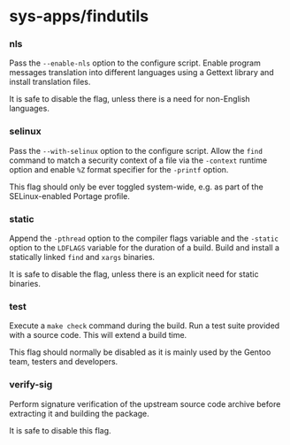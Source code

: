 # sys-apps/findutils

### nls
Pass the `--enable-nls` option to the configure script. Enable program messages translation into different languages using a Gettext library and install translation files.

It is safe to disable the flag, unless there is a need for non-English languages.

### selinux
Pass the `--with-selinux` option to the configure script. Allow the `find` command to match a security context of a file via the `-context` runtime option and enable `%Z` format specifier for the `-printf` option.

This flag should only be ever toggled system-wide, e.g. as part of the SELinux-enabled Portage profile.

### static
Append the `-pthread` option to the compiler flags variable and the `-static` option to the `LDFLAGS` variable for the duration of a build. Build and install a statically linked `find` and `xargs` binaries.

It is safe to disable the flag, unless there is an explicit need for static binaries.

### test
Execute a `make check` command during the build. Run a test suite provided with a source code. This will extend a build time.

This flag should normally be disabled as it is mainly used by the Gentoo team, testers and developers.

### verify-sig
Perform signature verification of the upstream source code archive before extracting it and building the package.

It is safe to disable this flag.
